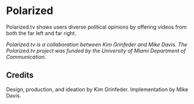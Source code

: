 # Polarized

Polarized.tv shows users diverse political opinions by offering videos from both
the far left and far right.

_Polarized.tv is a collaboration between Kim Grinfeder and Mike Davis.
The Polarized.tv project was funded by the University of Miami Department of
Communication._

## Credits

Design, production, and ideation by Kim Grinfeder. Implementation by Mike Davis.

